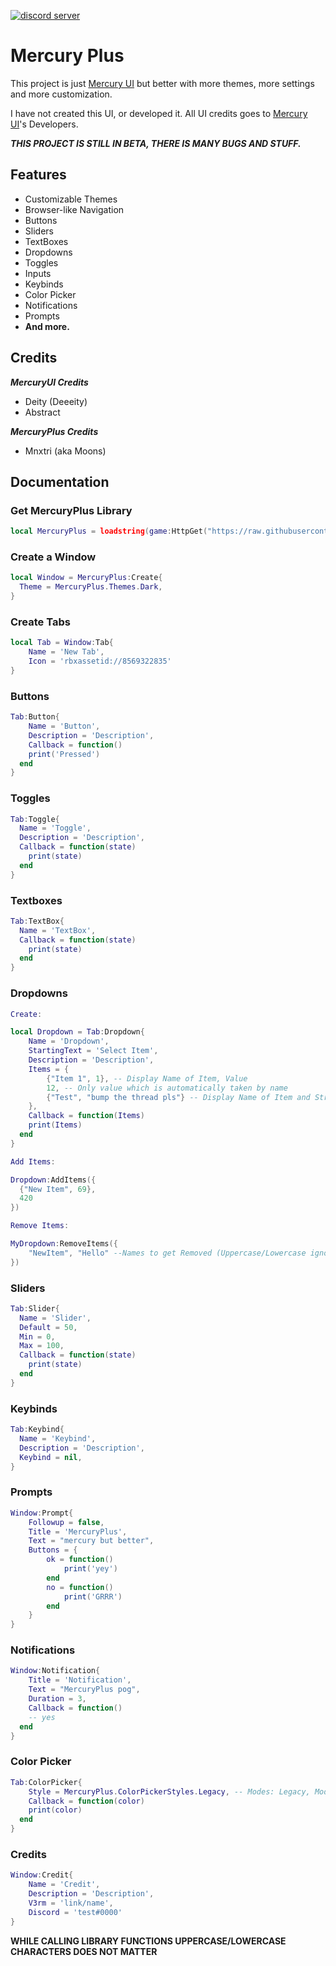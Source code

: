 [![discord server](https://cdn.discordapp.com/attachments/1063180819952324719/1069684390172577843/image.png)](https://discord.gg/jaunk8nhN5)


# Mercury Plus
This project is just [Mercury UI](https://github.com/deeeity/mercury-lib) but better with more themes, more settings and more customization.

I have not created this UI, or developed it. All UI credits goes to [Mercury UI](https://github.com/deeeity/mercury-lib)'s Developers.

***THIS PROJECT IS STILL IN BETA, THERE IS MANY BUGS AND STUFF.***

## Features
- Customizable Themes
- Browser-like Navigation
- Buttons
- Sliders
- TextBoxes
- Dropdowns
- Toggles
- Inputs
- Keybinds
- Color Picker
- Notifications
- Prompts
- **And more.**

## Credits

***MercuryUI Credits***
  - Deity (Deeeity)
  - Abstract

***MercuryPlus Credits***
  - Mnxtri (aka Moons)
  
## Documentation

### **Get MercuryPlus Library**
```lua
local MercuryPlus = loadstring(game:HttpGet("https://raw.githubusercontent.com/SpyTYX/mercury-plus/main/mercury-plus.lua"))()
```

### **Create a Window**
```lua
local Window = MercuryPlus:Create{
  Theme = MercuryPlus.Themes.Dark,
}
```

### **Create Tabs**
```lua
local Tab = Window:Tab{
	Name = 'New Tab',
	Icon = 'rbxassetid://8569322835'
}
```

### **Buttons**
```lua
Tab:Button{
	Name = 'Button',
	Description = 'Description',
	Callback = function() 
    print('Pressed')
  end
}
```

### **Toggles**
```lua
Tab:Toggle{
  Name = 'Toggle',
  Description = 'Description',
  Callback = function(state)
    print(state)
  end
}
```

### **Textboxes**
```lua
Tab:TextBox{
  Name = 'TextBox',
  Callback = function(state)
    print(state)
  end
}
```

### **Dropdowns**
```lua
Create:

local Dropdown = Tab:Dropdown{
	Name = 'Dropdown',
	StartingText = 'Select Item',
	Description = 'Description',
	Items = {
		{"Item 1", 1}, -- Display Name of Item, Value
		12,	-- Only value which is automatically taken by name
		{"Test", "bump the thread pls"} -- Display Name of Item and String Value
	},
	Callback = function(Items) 
    print(Items)
  end
}

Add Items:

Dropdown:AddItems({
  {"New Item", 69},
  420
})

Remove Items:

MyDropdown:RemoveItems({
	"NewItem", "Hello" --Names to get Removed (Uppercase/Lowercase ignored)
})
```

### **Sliders**
```lua
Tab:Slider{
  Name = 'Slider',
  Default = 50,
  Min = 0,
  Max = 100,
  Callback = function(state)
    print(state)
  end
}
```

### **Keybinds**
```lua
Tab:Keybind{
  Name = 'Keybind',
  Description = 'Description',
  Keybind = nil,
}
```

### **Prompts**
```lua
Window:Prompt{
	Followup = false,
	Title = 'MercuryPlus',
	Text = "mercury but better",
	Buttons = {
		ok = function()
			print('yey')
		end
		no = function()
			print('GRRR')
		end
	}
}
```

### **Notifications**
```lua
Window:Notification{
	Title = 'Notification',
	Text = "MercuryPlus pog",
	Duration = 3,
	Callback = function() 
    -- yes
  end
}
```

### **Color Picker**
```lua
Tab:ColorPicker{
	Style = MercuryPlus.ColorPickerStyles.Legacy, -- Modes: Legacy, Modern
	Callback = function(color) 
    print(color)
  end
}
```
### **Credits**
```lua
Window:Credit{
	Name = 'Credit',
	Description = 'Description',
	V3rm = 'link/name',
	Discord = 'test#0000'
}
```

**WHILE CALLING LIBRARY FUNCTIONS UPPERCASE/LOWERCASE CHARACTERS DOES NOT MATTER**
